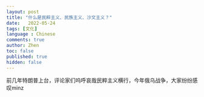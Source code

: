 ```yaml
---
layout: post
title: "什么是民粹主义、民族主义、沙文主义？"
date:   2022-05-24
tags: [文化]
language : Chinese
comments: true
author: Zhen
toc: false
published: true
hidden: false
---
```

前几年特朗普上台，评论家们呜呼哀哉民粹主义横行，今年俄乌战争，大家纷纷感叹minz
<!--stackedit_data:
eyJoaXN0b3J5IjpbMTQyODEyMDQyLDg0NDc3NjA3M119
-->